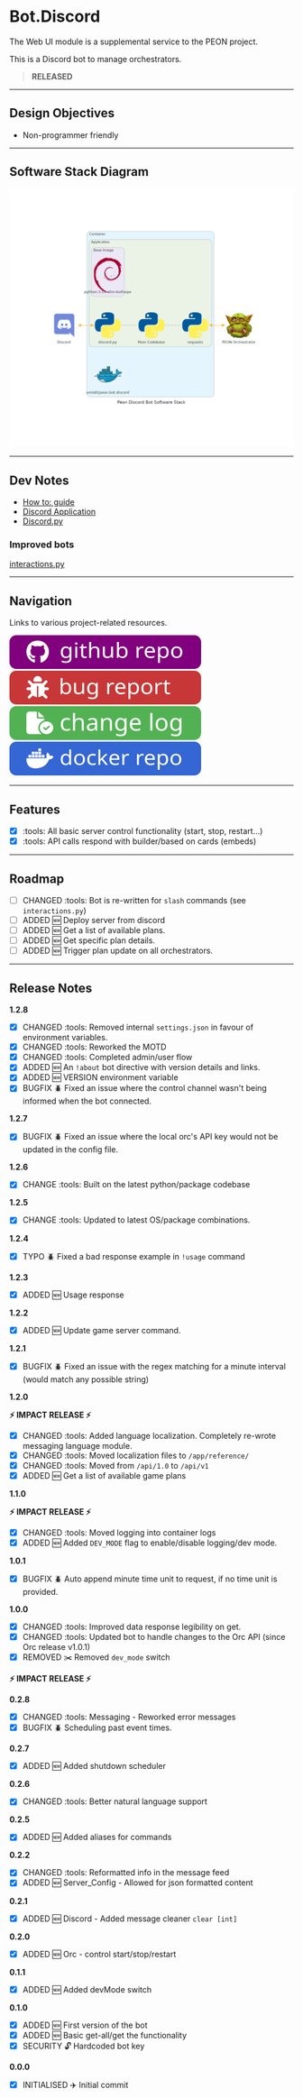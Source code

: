 # Bot.Discord

The Web UI module is a supplemental service to the PEON project.

This is a Discord bot to manage orchestrators.

> **RELEASED**

---

## Design Objectives

- Non-programmer friendly

---

## Software Stack Diagram

![Software Stack](../images/diagrams/diagram_bot_discord.png)

---

## Dev Notes

- [How to: guide](https://realpython.com/how-to-make-a-discord-bot-python/)
- [Discord Application](https://discord.com/developers/applications)
- [Discord.py](https://discordpy.readthedocs.io/en/stable/ext/commands/api.html#bots)

### Improved bots

[interactions.py](https://discord-interactions.readthedocs.io/en/latest/quickstart.html)

---

## Navigation

Links to various project-related resources.

[![GitHub](../images/buttons/button_github.svg)](https://github.com/the-peon-project/peon-bot-discord)
[![GitHub](../images/buttons/button_bug.svg)](https://github.com/the-peon-project/peon-bot-discord/issues/new/choose)
[![GitHub](../images/buttons/button_changelog.svg)](../development/50_bot_discord.md#release-notes)
[![GitHub](../images/buttons/button_docker.svg)](https://hub.docker.com/repository/docker/umlatt/peon.bot.discord/general)

---

## Features

- [x] :tools: All basic server control functionality (start, stop, restart...)
- [x] :tools: API calls respond with builder/based on cards (embeds)

---

## Roadmap

- [ ] CHANGED :tools: Bot is re-written for ``slash`` commands (see ``interactions.py``)
- [ ] ADDED :new: Deploy server from discord
- [ ] ADDED :new: Get a list of available plans.
- [ ] ADDED :new: Get specific plan details.
- [ ] ADDED :new: Trigger plan update on all orchestrators.

---

## Release Notes

**1.2.8**

- [x] CHANGED :tools: Removed internal `settings.json` in favour of environment variables.
- [x] CHANGED :tools: Reworked the MOTD
- [x] CHANGED :tools: Completed admin/user flow
- [x] ADDED :new: An `!about` bot directive with version details and links.
- [x] ADDED :new: VERSION environment variable
- [x] BUGFIX :beetle: Fixed an issue where the control channel wasn't being informed when the bot connected.

**1.2.7**

- [x] BUGFIX :beetle: Fixed an issue where the local orc's API key would not be updated in the config file.

**1.2.6**

- [x] CHANGE :tools: Built on the latest python/package codebase

**1.2.5**

- [x] CHANGE :tools: Updated to latest OS/package combinations.

**1.2.4**

- [x] TYPO :beetle: Fixed a bad response example in `!usage` command

**1.2.3**

- [x] ADDED :new: Usage response

**1.2.2**

- [x] ADDED :new: Update game server command.

**1.2.1**

- [x] BUGFIX :beetle: Fixed an issue with the regex matching for a minute interval (would match any possible string)

**1.2.0**

**:zap: IMPACT RELEASE :zap:**

- [x] CHANGED :tools: Added language localization. Completely re-wrote messaging language module.
- [x] CHANGED :tools: Moved localization files to `/app/reference/`
- [x] CHANGED :tools: Moved from `/api/1.0` to `/api/v1`
- [x] ADDED :new: Get a list of available game plans

**1.1.0**

**:zap: IMPACT RELEASE :zap:**

- [x] CHANGED :tools: Moved logging into container logs
- [x] ADDED :new: Added `DEV_MODE` flag to enable/disable logging/dev mode.

**1.0.1**

- [x] BUGFIX :beetle: Auto append minute time unit to request, if no time unit is provided.

**1.0.0**

- [x] CHANGED :tools: Improved data response legibility on get.
- [x] CHANGED :tools: Updated bot to handle changes to the Orc API (since Orc release v1.0.1)
- [x] REMOVED :scissors: Removed `dev_mode` switch

**:zap: IMPACT RELEASE :zap:**

**0.2.8**

- [x] CHANGED :tools: Messaging - Reworked error messages
- [x] BUGFIX :beetle: Scheduling past event times.

**0.2.7**

- [x] ADDED :new: Added shutdown scheduler

**0.2.6**

- [x] CHANGED :tools: Better natural language support

**0.2.5**

- [x] ADDED :new: Added aliases for commands

**0.2.2**

- [x] CHANGED :tools: Reformatted info in the message feed
- [x] ADDED :new: Server_Config - Allowed for json formatted content

**0.2.1**

- [x] ADDED :new: Discord - Added message cleaner ``clear [int]``

**0.2.0**

- [x] ADDED :new: Orc - control start/stop/restart

**0.1.1**

- [x] ADDED :new: Added devMode switch

**0.1.0**

- [x] ADDED :new: First version of the bot
- [x] ADDED :new: Basic get-all/get the functionality
- [x] SECURITY :unlock: Hardcoded bot key

**0.0.0**

- [x] INITIALISED :airplane: Initial commit
